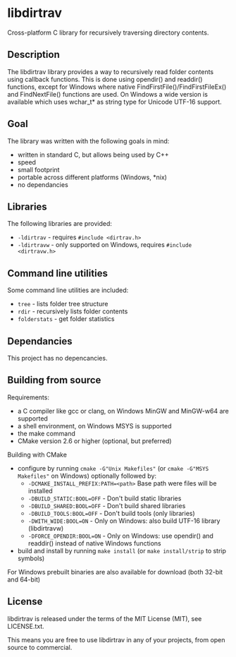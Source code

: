 libdirtrav
==========
Cross-platform C library for recursively traversing directory contents.

Description
-----------
The libdirtrav library provides a way to recursively read folder contents using callback functions.
This is done using opendir() and readdir() functions, except for Windows where native FindFirstFile()/FindFirstFileEx() and FindNextFile() functions are used.
On Windows a wide version is available which uses wchar_t* as string type for Unicode UTF-16 support.

Goal
----
The library was written with the following goals in mind:
- written in standard C, but allows being used by C++
- speed
- small footprint
- portable across different platforms (Windows, *nix)
- no dependancies

Libraries
---------

The following libraries are provided:
- `-ldirtrav` - requires `#include <dirtrav.h>`
- `-ldirtravw` - only supported on Windows, requires `#include <dirtravw.h>`

Command line utilities
----------------------
Some command line utilities are included:
- `tree` - lists folder tree structure
- `rdir` - recursively lists folder contents
- `folderstats` - get folder statistics

Dependancies
------------
This project has no depencancies.

Building from source
--------------------
Requirements:
- a C compiler like gcc or clang, on Windows MinGW and MinGW-w64 are supported
- a shell environment, on Windows MSYS is supported
- the make command
- CMake version 2.6 or higher (optional, but preferred)

Building with CMake
- configure by running `cmake -G"Unix Makefiles"` (or `cmake -G"MSYS Makefiles"` on Windows) optionally followed by:
  + `-DCMAKE_INSTALL_PREFIX:PATH=<path>` Base path were files will be installed
  + `-DBUILD_STATIC:BOOL=OFF` - Don't build static libraries
  + `-DBUILD_SHARED:BOOL=OFF` - Don't build shared libraries
  + `-DBUILD_TOOLS:BOOL=OFF` - Don't build tools (only libraries)
  + `-DWITH_WIDE:BOOL=ON` - Only on Windows: also build UTF-16 library (libdirtravw)
  + `-DFORCE_OPENDIR:BOOL=ON` - Only on Windows: use opendir() and readdir() instead of native Windows functions
- build and install by running `make install` (or `make install/strip` to strip symbols)

For Windows prebuilt binaries are also available for download (both 32-bit and 64-bit)

License
-------
libdirtrav is released under the terms of the MIT License (MIT), see LICENSE.txt.

This means you are free to use libdirtrav in any of your projects, from open source to commercial.
